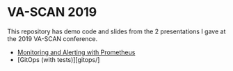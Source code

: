 VA-SCAN 2019
============

This repository has demo code and slides from the 2 presentations I gave at the 
2019 VA-SCAN conference.

- [Monitoring and Alerting with Prometheus](prometheus/)
- [GitOps \(with tests\)][gitops/]
